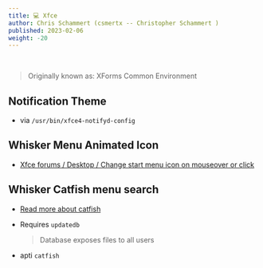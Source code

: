 ```yaml
---
title: 💻 Xfce
author: Chris Schammert (csmertx -- Christopher Schammert )
published: 2023-02-06
weight: -20
---
```


<br />

> Originally known as: XForms Common Environment

## Notification Theme

- via ```/usr/bin/xfce4-notifyd-config```

## Whisker Menu Animated Icon

- [Xfce forums / Desktop / Change start menu icon on mouseover or click](https://forum.xfce.org/viewtopic.php?id=11098)

## Whisker Catfish menu search

- [Read more about catfish](https://docs.xfce.org/apps/catfish/start)

- Requires ```updatedb```

    > Database exposes files to all users

- apti ```catfish```
